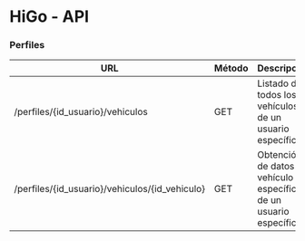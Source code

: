 # HiGo - API

### Perfiles

| URL | Método | Descripción |
|-------|-------|-------|
| /perfiles/{id_usuario}/vehiculos | GET | Listado de todos los vehículos de un usuario específico |
| /perfiles/{id_usuario}/vehiculos/{id_vehiculo} | GET | Obtención de datos de vehículo específico de un usuario específico |
